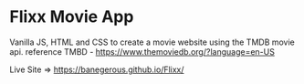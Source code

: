 # Flixx Movie App

Vanilla JS, HTML and CSS to create a movie website using the TMDB movie api.
reference TMBD - https://www.themoviedb.org/?language=en-US

Live Site => https://banegerous.github.io/Flixx/
